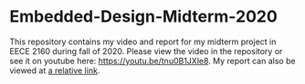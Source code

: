# Embedded-Design-Midterm-2020
This repository contains my video and report for my midterm project in EECE 2160 during fall of 2020. 
Please view the video in the repository or see it on youtube here: https://youtu.be/tnu0B1JXle8. 
My report can also be viewed at [a relative link](midtermReport.pdf).
